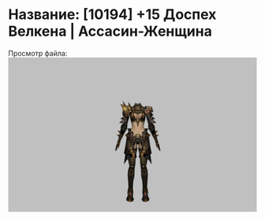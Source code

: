 # Название: [10194] +15 Доспех Велкена | Ассасин-Женщина

Просмотр файла:
![p070021.png](p070021.png)